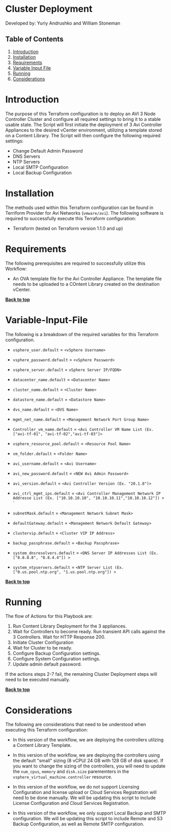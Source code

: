 # Cluster Deployment

Developed by:  Yuriy Andrushko and William Stoneman  

## Table of Contents
1.	[Introduction](#Introduction)
1.	[Installation](#Installation)
1.	[Requirements](#Requirements)
1.	[Variable Input File](#Variable-Input-File)
1.	[Running](#Running)
1.	[Considerations](#Considerations)

# Introduction

The purpose of this Terraform configuration is to deploy an AVI 3 Node Controller Cluster and configure all required settings to bring it to a stable usable state. The Script will first initiate the deployment of 3 Avi Controller Appliances to the desired vCenter environment, utilizing a template stored on a Content Library.  The Script will then configure the following required settings: 

* Change Default Admin Password
* DNS Servers
* NTP Servers
* Local SMTP Configuration
* Local Backup Configuration

# Installation

The methods used within this Terraform configuration can be found in Terriform Provider for Avi Networks  (`vmware/avi`). The following software is required to successfully execute this Terraform configuration:

- Terraform (tested on Terraform version 1.1.0 and up)

# Requirements

The following prerequisites are required to successfully utilize this Workflow:

*  An OVA template file for the Avi Controller Appliance. The template file needs to be uploaded to a COntent Library created on the destination vCenter.

**[Back to top](#table-of-contents)**

# Variable-Input-File

The following is a breakdown of the required variables for this Terraform configuration.

*  `vsphere_user.default` = `<vSphere Username>`

*  `vsphere_password.default` = `<vSphere Password>`

*  `vsphere_server.default` = `vSphere Server IP/FQDN>`

*  `datacenter_name.default` = `<Datacenter Name>`

*  `cluster_name.default` = `<Cluster Name>`

*  `datastore_name.default` = `<Datastore Name>`

*  `dvs_name.default` = `<DVS Name>`

*  `mgmt_net_name.default` = `<Management Network Port Group Name>`

*  `Controller_vm_name.default` = `<Avi Controller VM Name List (Ex. ["avi-tf-01", "avi-tf-02","avi-tf-03"]>`

*  `vsphere_resource_pool.default` = `<Resource Pool Name>`

*  `vm_folder.default` = `<Folder Name>`

*  `avi_username.default` = `<Avi Username>`

*  `avi_new_password.default` = `<NEW Avi Admin Password>`

*  `avi_version.default` = `<Avi Controller Version (Ex. "20.1.8")>`

*  `avi_ctrl_mgmt_ips.default` = `<Avi Controller Management Network IP Addresse List (Ex. ["10.10.10.10", "10.10.10.11","10.10.10.12"]) >`  `

*  `subnetMask.default` = `<Management Network Subnet Mask>`

*  `defaultGateway.default` = `<Management Network Default Gateway>`

*  `clustervip.default` = `<Cluster VIP IP Address>`

*  `backup_passphrase.default` = `<Backup Passphrase>`

*  `system_dnsresolvers.default` = `<DNS Server IP Addresses List (Ex. ["8.8.8.8", "8.8.4.4"]) >`

*  `system_ntpservers.default` = `<NTP Server List (Ex. ["0.us.pool.ntp.org", "1.us.pool.ntp.org"]) >`

**[Back to top](#table-of-contents)**

# Running

The flow of Actions for this Playbook are:

1. Run Content Library Deployment for the 3 appliances.
2. Wait for Controllers to become ready. Run transient API calls against the 3 Controllers. Wait for HTTP Response 200.
3. Initiate Cluster Configuration
4. Wait for Cluster to be ready.
5. Configure Backup Configuration settings.
6. Configure System Configuration settings.
7. Update admin default password.

If the actions steps 2-7 fail, the remaining Cluster Deployment steps will need to be executed manually.

**[Back to top](#table-of-contents)**

# Considerations

The following are considerations that need to be understood when executing this Terraform configuration:

*  In this version of the workflow, we are deploying the controllers utilzing a Content Library Template.

*  In this version of the workflow, we are deploying the controllers using the default "small" sizing (8 vCPU/ 24 GB with 128 GB of disk space). If you want to change the sizing of the controllers, you will need to update the `num_cpus`, `memory` and `disk.size` parememters in the `vsphere_virtual_machine.controller` resource.

*  In this version of the workflow, we do not support Licensing Configuration and license upload or Cloud Services Registration will need to be done manually. We will be updating this script to include License Configuration and Cloud Services Registration.

*  In this version of the workflow, we only support Local Backup and SMTP configuration. We will be updating this script to include Remote and S3 Backup Configuration, as well as Remote SMTP configuration.
